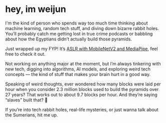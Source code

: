 <!--
**prxyn/prxyn** is a ✨ _special_ ✨ repository because its `README.md` (this file) appears on your GitHub profile.

Here are some ideas to get you started:

- 🔭 I’m currently working on ...
- 🌱 I’m currently learning ...
- 👯 I’m looking to collaborate on ...
- 🤔 I’m looking for help with ...
- 💬 Ask me about ...
- 📫 How to reach me: ...
- 😄 Pronouns: ...
- ⚡ Fun fact: ...
-->

# hey, im weijun

I'm the kind of person who spends way too much time thinking about machine learning, random tech stuff, and diving down bizarre rabbit holes. You’ll probably catch me getting lost in true crime podcasts or babbling about how the Egyptians didn’t actually build those pyramids.

Just wrapped up my FYP! It’s [ASLR with MobileNetV2 and MediaPipe](https://github.com/prxyn/ASL-Transfer-Learning-MediaPipe), feel free to check it out. 

Not working on anything major at the moment, but I’m always tinkering with new tech, digging into algorithms, AI models, and exploring weird tech concepts — the kind of stuff that makes your brain hurt in a good way.

Speaking of weird thoughts, ever wondered how many blocks were laid per hour when you consider 2.3 million blocks used to build the pyramids over 27 years? That works out to about 9.7 blocks per hour. And they’re saying “slaves” built that? 🤔

If you’re into tech rabbit holes, real-life mysteries, or just wanna talk about the Sumerians, hit me up.
<!--
Let’s connect on [LinkedIn](#) — I won’t bite… unless it’s about a conspiracy theory.
-->

